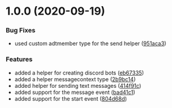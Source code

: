 # 1.0.0 (2020-09-19)


### Bug Fixes

* used custom adtmember type for the send helper ([951aca3](https://github.com/kirruss/discord/commit/951aca333a052b7a290a30235ad7f2030058396a))


### Features

* added a helper for creating discord bots ([eb67335](https://github.com/kirruss/discord/commit/eb673354b4edc9eaff738ca42322198b5e3f3d26))
* added a helper messagecontext type ([2b9bc14](https://github.com/kirruss/discord/commit/2b9bc14a3aec23f36812dc1594d076bbc9dc170f))
* added helper for sending text messages ([414f91c](https://github.com/kirruss/discord/commit/414f91c8c92851cfb2d7579c2d5acb892a80712c))
* added support for the message event ([bad41c1](https://github.com/kirruss/discord/commit/bad41c1089ad0be6b75dd2af95801881db907b63))
* added support for the start event ([804d68d](https://github.com/kirruss/discord/commit/804d68d27f578ac9f49588d9f2b806ae016cf4a2))
